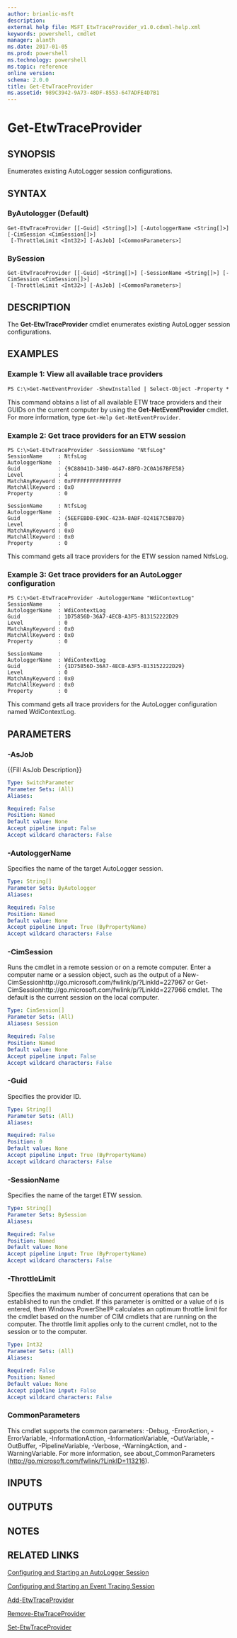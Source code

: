 ```yaml
---
author: brianlic-msft
description: 
external help file: MSFT_EtwTraceProvider_v1.0.cdxml-help.xml
keywords: powershell, cmdlet
manager: alanth
ms.date: 2017-01-05
ms.prod: powershell
ms.technology: powershell
ms.topic: reference
online version: 
schema: 2.0.0
title: Get-EtwTraceProvider
ms.assetid: 989C3942-9A73-48DF-8553-647ADFE4D7B1
---
```


# Get-EtwTraceProvider

## SYNOPSIS
Enumerates existing AutoLogger session configurations.

## SYNTAX

### ByAutologger (Default)
```
Get-EtwTraceProvider [[-Guid] <String[]>] [-AutologgerName <String[]>] [-CimSession <CimSession[]>]
 [-ThrottleLimit <Int32>] [-AsJob] [<CommonParameters>]
```

### BySession
```
Get-EtwTraceProvider [[-Guid] <String[]>] [-SessionName <String[]>] [-CimSession <CimSession[]>]
 [-ThrottleLimit <Int32>] [-AsJob] [<CommonParameters>]
```

## DESCRIPTION
The **Get-EtwTraceProvider** cmdlet enumerates existing AutoLogger session configurations.

## EXAMPLES

### Example 1: View all available trace providers
```
PS C:\>Get-NetEventProvider -ShowInstalled | Select-Object -Property *
```

This command obtains a list of all available ETW trace providers and their GUIDs on the current computer by using the **Get-NetEventProvider** cmdlet.
For more information, type `Get-Help Get-NetEventProvider`.

### Example 2: Get trace providers for an ETW session
```
PS C:\>Get-EtwTraceProvider -SessionName "NtfsLog"
SessionName     : NtfsLog
AutologgerName  : 
Guid            : {9C88041D-349D-4647-8BFD-2C0A167BFE58}
Level           : 4
MatchAnyKeyword : 0xFFFFFFFFFFFFFFFF
MatchAllKeyword : 0x0
Property        : 0

SessionName     : NtfsLog
AutologgerName  : 
Guid            : {5EEFEBDB-E90C-423A-8ABF-0241E7C5B87D}
Level           : 0
MatchAnyKeyword : 0x0
MatchAllKeyword : 0x0
Property        : 0
```

This command gets all trace providers for the ETW session named NtfsLog.

### Example 3: Get trace providers for an AutoLogger configuration
```
PS C:\>Get-EtwTraceProvider -AutologgerName "WdiContextLog"
SessionName     : 
AutologgerName  : WdiContextLog
Guid            : 1D75856D-36A7-4ECB-A3F5-B13152222D29
Level           : 0
MatchAnyKeyword : 0x0
MatchAllKeyword : 0x0
Property        : 0

SessionName     : 
AutologgerName  : WdiContextLog
Guid            : {1D75856D-36A7-4ECB-A3F5-B13152222D29}
Level           : 0
MatchAnyKeyword : 0x0
MatchAllKeyword : 0x0
Property        : 0
```

This command gets all trace providers for the AutoLogger configuration named WdiContextLog.

## PARAMETERS

### -AsJob
{{Fill AsJob Description}}

```yaml
Type: SwitchParameter
Parameter Sets: (All)
Aliases: 

Required: False
Position: Named
Default value: None
Accept pipeline input: False
Accept wildcard characters: False
```

### -AutologgerName
Specifies the name of the target AutoLogger session.

```yaml
Type: String[]
Parameter Sets: ByAutologger
Aliases: 

Required: False
Position: Named
Default value: None
Accept pipeline input: True (ByPropertyName)
Accept wildcard characters: False
```

### -CimSession
Runs the cmdlet in a remote session or on a remote computer.
Enter a computer name or a session object, such as the output of a New-CimSessionhttp://go.microsoft.com/fwlink/p/?LinkId=227967 or Get-CimSessionhttp://go.microsoft.com/fwlink/p/?LinkId=227966 cmdlet.
The default is the current session on the local computer.

```yaml
Type: CimSession[]
Parameter Sets: (All)
Aliases: Session

Required: False
Position: Named
Default value: None
Accept pipeline input: False
Accept wildcard characters: False
```

### -Guid
Specifies the provider ID.

```yaml
Type: String[]
Parameter Sets: (All)
Aliases: 

Required: False
Position: 0
Default value: None
Accept pipeline input: True (ByPropertyName)
Accept wildcard characters: False
```

### -SessionName
Specifies the name of the target ETW session.

```yaml
Type: String[]
Parameter Sets: BySession
Aliases: 

Required: False
Position: Named
Default value: None
Accept pipeline input: True (ByPropertyName)
Accept wildcard characters: False
```

### -ThrottleLimit
Specifies the maximum number of concurrent operations that can be established to run the cmdlet.
If this parameter is omitted or a value of `0` is entered, then Windows PowerShell® calculates an optimum throttle limit for the cmdlet based on the number of CIM cmdlets that are running on the computer.
The throttle limit applies only to the current cmdlet, not to the session or to the computer.

```yaml
Type: Int32
Parameter Sets: (All)
Aliases: 

Required: False
Position: Named
Default value: None
Accept pipeline input: False
Accept wildcard characters: False
```

### CommonParameters
This cmdlet supports the common parameters: -Debug, -ErrorAction, -ErrorVariable, -InformationAction, -InformationVariable, -OutVariable, -OutBuffer, -PipelineVariable, -Verbose, -WarningAction, and -WarningVariable. For more information, see about_CommonParameters (http://go.microsoft.com/fwlink/?LinkID=113216).

## INPUTS

## OUTPUTS

## NOTES

## RELATED LINKS

[Configuring and Starting an AutoLogger Session](http://msdn.microsoft.com/library/windows/desktop/aa363687.aspx)

[Configuring and Starting an Event Tracing Session](http://msdn.microsoft.com/library/windows/desktop/aa363688.aspx)

[Add-EtwTraceProvider](./Add-EtwTraceProvider.md)

[Remove-EtwTraceProvider](./Remove-EtwTraceProvider.md)

[Set-EtwTraceProvider](./Set-EtwTraceProvider.md)

